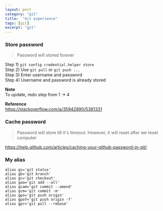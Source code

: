 ```yaml
---
layout: post
category: "git"
title:  "Git experience"
tags: [git]
excerpt: "git"
---
```



### Store password
>Password will stored forever

Step 1) `git config credential.helper store`  
Step 2) Use `git pull` or `git push ...`  
Step 3) Enter username and password  
Step 4) Username and password is already stored   

**Note**  
To update, redo step from 1 -> 4  

**Reference**  
https://stackoverflow.com/a/35942890/5381331
### Cache password
> Password will store till it's timeout. However, it will reset after we reset computer

https://help.github.com/articles/caching-your-github-password-in-git/
### My alias
```
alias gs='git status'
alias gb='git branch'
alias gc='git checkout'
alias gaa='git add --all'
alias gcam='git commit --amend'
alias gcm='git commit -m'
alias gpo='git push origin'
alias gpof='git push origin -f'
alias gpr='git pull --rebase'
```

